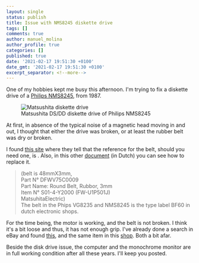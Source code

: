 ```yaml
---
layout: single
status: publish
title: Issue with NMS8245 diskette drive
tags: []
comments: true
author: manuel_molina
author_profile: true
categories: []
published: true
date: '2021-02-17 19:51:30 +0100'
date_gmt: '2021-02-17 19:51:30 +0100'
excerpt_separator: <!--more-->
---
```

One of my hobbies kept me busy this afternoon. I'm trying to fix a diskette drive of a [Philips NMS8245](https://www.msx.org/wiki/Philips_NMS_8245), from 1987.

<figure>
  <img src="{{ site.url }}{{ site.baseurl }}/assets/images/2021-02-17-issue-with-nms8245-diskette-drive/IMG_20210217_184147-1024x768.jpg" alt="Matsushita diskette drive"/>
  <figcaption>Matsushita DS/DD diskette drive of Philips NMS8245</figcaption>
</figure>
<!--more-->
At first, in absence of the typical noise of a magnetic head moving in and out, I thought that either the drive was broken, or at least the rubber belt was dry or broken.

I found [this site](https://hansotten.file-hunter.com/do-it-yourself/msx-floppy-drives/) where they tell that the reference for the belt, should you need one, is . Also, in this other [document](https://hansotten.file-hunter.com/uploads/files/Drive%20repareren%208245.pdf) (in Dutch) you can see how to replace it.

> (belt is 48mmX3mm,  
> Part N° DFWV75C0009  
> Part Name: Round Belt, Rubbor, 3mm  
> Item N° S01-4-Y2000 (FW-U1P501J)  
> MatsuhitaElectric)  
> The belt in the Phips VG8235 and NMS8245 is the type label BF60 in dutch electronic shops.

For the time being, the motor is working, and the belt is not broken. I think it's a bit loose and thus, it has not enough grip. I've already done a search in eBay and found [this](https://www.ebay.es/itm/311802984809?ssPageName=STRK%3AMEBIDX%3AIT&amp;fromMakeTrack=true), and the same item in this [shop](https://console5.com/store/msx-floppy-drive-belt-3-5.html). Both a bit afar.

Beside the disk drive issue, the computer and the monochrome monitor are in full working condition after all these years. I'll keep you posted.
